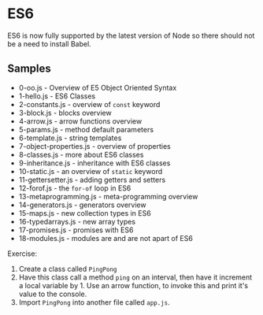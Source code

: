 # ES6 #

ES6 is now fully supported by the latest version of Node so there should not be a need to install Babel. 

## Samples

* 0-oo.js - Overview of E5 Object Oriented Syntax
* 1-hello.js - ES6 Classes         
* 2-constants.js - overview of `const` keyword    
* 3-block.js - blocks overview
* 4-arrow.js - arrow functions overview
* 5-params.js - method default parameters
* 6-template.js - string templates
* 7-object-properties.js - overview of properties
* 8-classes.js - more about ES6 classes
* 9-inheritance.js - inheritance with ES6 classes
* 10-static.js - an overview of `static` keyword
* 11-gettersetter.js - adding getters and setters
* 12-forof.js - the `for-of` loop in ES6
* 13-metaprogramming.js - meta-programming overview
* 14-generators.js - generators overview
* 15-maps.js - new collection types in ES6
* 16-typedarrays.js - new array types  
* 17-promises.js - promises with ES6
* 18-modules.js - modules are and are not apart of ES6

Exercise:

1. Create a class called `PingPong`
2. Have this class call a method `ping` on an interval, then have it increment a local variable by 1. Use an arrow function, to invoke this and print it's value to the console.
3. Import `PingPong` into another file called `app.js`.